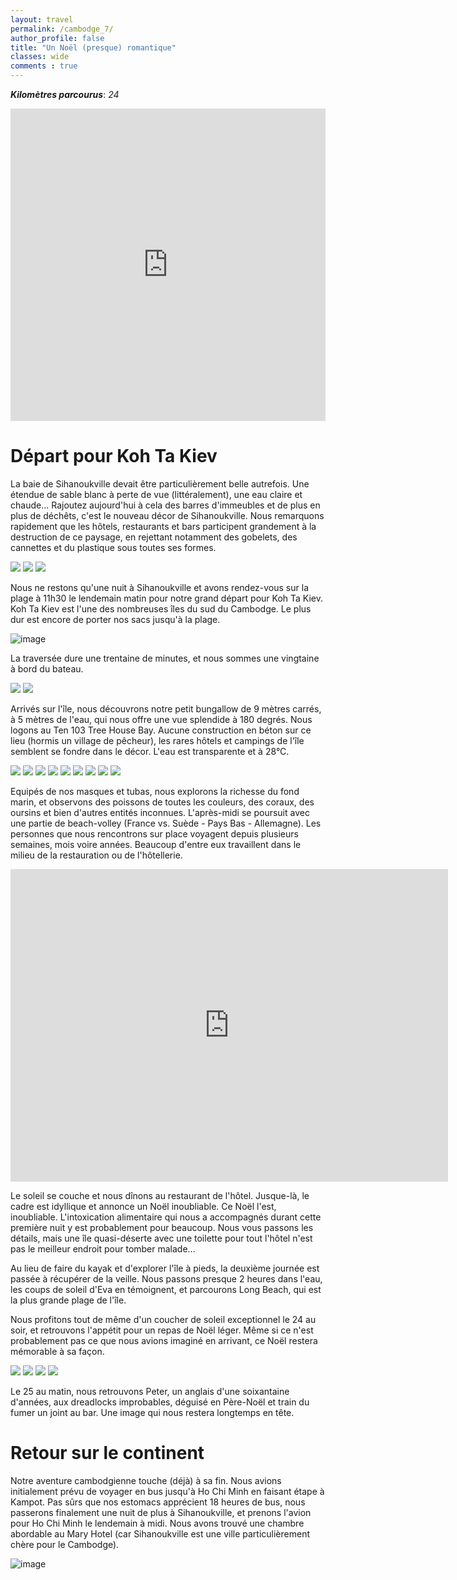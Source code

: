 ```yaml
---
layout: travel
permalink: /cambodge_7/
author_profile: false
title: "Un Noël (presque) romantique"
classes: wide
comments : true
---
```


<!-- jQuery 1.8 or later, 33 KB -->
<script src="https://ajax.googleapis.com/ajax/libs/jquery/1.11.1/jquery.min.js"></script>

<!-- Fotorama from CDNJS, 19 KB -->
<link  href="https://cdnjs.cloudflare.com/ajax/libs/fotorama/4.6.4/fotorama.css" rel="stylesheet">
<script src="https://cdnjs.cloudflare.com/ajax/libs/fotorama/4.6.4/fotorama.js"></script>

***Kilomètres parcourus***: *24*

<iframe src="https://www.google.com/maps/d/u/0/embed?mid=15hpo68lFOyIsoDDEtfNpy_sv2Qd50gS2" width="100%" height="500" frameBorder="0"></iframe>

<br>

# Départ pour Koh Ta Kiev

La baie de Sihanoukville devait être particulièrement belle autrefois. Une étendue de sable blanc à perte de vue (littéralement), une eau claire et chaude... Rajoutez aujourd'hui à cela des barres d'immeubles et de plus en plus de déchêts, c'est le nouveau décor de Sihanoukville. Nous remarquons rapidement que les hôtels, restaurants et bars participent grandement à la destruction de ce paysage, en rejettant notamment des gobelets, des cannettes et du plastique sous toutes ses formes.

<div class="fotorama">
  <img src="https://drive.google.com/uc?id=19Ey7x_O1_0wtgJVYYyzmgBAIhkjNepVn">
  <img src="https://drive.google.com/uc?id=1csjZTs-0H6BsBXzyyuYlfw52ECgugavA">
  <img src="https://drive.google.com/uc?id=1MQyo9_OW3AOeLR7UrQNowUXT8wD_8kqT">
</div>

Nous ne restons qu'une nuit à Sihanoukville et avons rendez-vous sur la plage à 11h30 le lendemain matin pour notre grand départ pour Koh Ta Kiev. Koh Ta Kiev est l'une des nombreuses îles du sud du Cambodge. Le plus dur est encore de porter nos sacs jusqu'à la plage.

![image](https://drive.google.com/uc?id=1ugg92h0_6Xwz6U4wc_CzY6DoLNyOuCb8)

La traversée dure une trentaine de minutes, et nous sommes une vingtaine à bord du bateau. 

<div class="fotorama">
  <img src="https://drive.google.com/uc?id=1gA0CF3mf_UsrlE8O8rocVrsg8MvPNHoa">
  <img src="https://drive.google.com/uc?id=1ixpsXv5tRn1h7fMODNcIAcIWiWZD9mg6">
</div>

Arrivés sur l'île, nous découvrons notre petit bungallow de 9 mètres carrés, à 5 mètres de l'eau, qui nous offre une vue splendide à 180 degrés. Nous logons au Ten 103 Tree House Bay. Aucune construction en béton sur ce lieu (hormis un village de pêcheur), les rares hôtels et campings de l'île semblent se fondre dans le décor. L'eau est transparente et à 28°C. 

<div class="fotorama">
  <img src="https://drive.google.com/uc?id=1Bt0Uvgtl6GoEP3eabKw9FmTMwMvXC0Gr">
  <img src="https://drive.google.com/uc?id=1zyVL1IMC5NtGs7wEDR8utGxcZMpMZqkp">
  <img src="https://drive.google.com/uc?id=1B5uGBRoBGIZRO6cV_gsdYLH5MIckpnYw">
  <img src="https://drive.google.com/uc?id=1z5TUtYiEdOX3e3nvk54n6tUWAmHbEkLV">
  <img src="https://drive.google.com/uc?id=1_P10VO-D1FJ3UC3pIQnbevNE8_vXQ7MQ">
  <img src="https://drive.google.com/uc?id=1HzAezk5cIoz8013KrZDKA652AZrVATGM">
  <img src="https://drive.google.com/uc?id=1s-ELX4bxiAetCa8fpKMtWT3wdtpfCTcQ">
  <img src="https://drive.google.com/uc?id=1Mh1ihnvwF_rjuv-72mLhFrl1yLYLA1QY">
  <img src="https://drive.google.com/uc?id=1VVIPgjVT5CLXTApF44qmqNk_tbRpgV5W">
</div>

Equipés de nos masques et tubas, nous explorons la richesse du fond marin, et observons des poissons de toutes les couleurs, des coraux, des oursins et bien d'autres entités inconnues. L'après-midi se poursuit avec une partie de beach-volley (France vs. Suède - Pays Bas - Allemagne). Les personnes que nous rencontrons sur place voyagent depuis plusieurs semaines, mois voire années. Beaucoup d'entre eux travaillent dans le milieu de la restauration ou de l'hôtellerie.

<iframe width="700" height="500" src="https://www.youtube.com/embed/DiTEET23k68" frameborder="0" allow="accelerometer; autoplay; encrypted-media; gyroscope; picture-in-picture" allowfullscreen></iframe>

<br>

Le soleil se couche et nous dînons au restaurant de l'hôtel. Jusque-là, le cadre est idyllique et annonce un Noël inoubliable. Ce Noël l'est, inoubliable. L'intoxication alimentaire qui nous a accompagnés durant cette première nuit y est probablement pour beaucoup. Nous vous passons les détails, mais une île quasi-déserte avec une toilette pour tout l'hôtel n'est pas le meilleur endroit pour tomber malade...

Au lieu de faire du kayak et d'explorer l'île à pieds, la deuxième journée est passée à récupérer de la veille. Nous passons presque 2 heures dans l'eau, les coups de soleil d'Eva en témoignent, et parcourons Long Beach, qui est la plus grande plage de l'île. 

Nous profitons tout de même d'un coucher de soleil exceptionnel le 24 au soir, et retrouvons l'appétit pour un repas de Noël léger. Même si ce n'est probablement pas ce que nous avions imaginé en arrivant, ce Noël restera mémorable à sa façon. 

<div class="fotorama">
  <img src="https://drive.google.com/uc?id=14giBmTjPe9M5kzMej7Np0dnwliLhWbQ7">
  <img src="https://drive.google.com/uc?id=1PMBkRericy2yiTHcsM4vxTcrSLStzlDZ">
  <img src="https://drive.google.com/uc?id=1O3PTIekQiu45iRIaQc2KEXjo8p2CbbI4">
  <img src="https://drive.google.com/uc?id=141e8yVYPhJE4kQUY-Uo6esL2CC59Y1F6">
</div>

Le 25 au matin, nous retrouvons Peter, un anglais d'une soixantaine d'années, aux dreadlocks improbables, déguisé en Père-Noël et train du fumer un joint au bar. Une image qui nous restera longtemps en tête.

# Retour sur le continent

Notre aventure cambodgienne touche (déjà) à sa fin. Nous avions initialement prévu de voyager en bus jusqu'à Ho Chi Minh en faisant étape à Kampot. Pas sûrs que nos estomacs apprécient 18 heures de bus, nous passerons finalement une nuit de plus à Sihanoukville, et prenons l'avion pour Ho Chi Minh le lendemain à midi. Nous avons trouvé une chambre abordable au Mary Hotel (car Sihanoukville est une ville particulièrement chère pour le Cambodge). 

![image](https://drive.google.com/uc?id=1Q8mxKBjJomq33AAw5zC-oW_WR18f8KAv)
